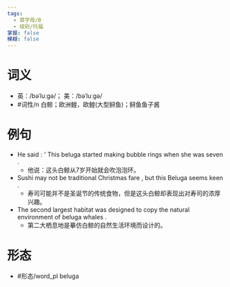 ```yaml
---
tags:
  - 首字母/B
  - 级别/托福
掌握: false
模糊: false
---
```

# 词义
- 英：/bəˈluːɡə/； 美：/bəˈluːɡə/
- #词性/n  白鲸；欧洲鳇，欧鳇(大型鲟鱼)；鲟鱼鱼子酱
# 例句
- He said : ' This beluga started making bubble rings when she was seven .
	- 他说：这头白鲸从7岁开始就会吹泡泡环。
- Sushi may not be traditional Christmas fare , but this Beluga seems keen .
	- 寿司可能并不是圣诞节的传统食物，但是这头白鲸却表现出对寿司的浓厚兴趣。
- The second largest habitat was designed to copy the natural environment of beluga whales .
	- 第二大栖息地是摹仿白鲸的自然生活环境而设计的。
# 形态
- #形态/word_pl beluga
